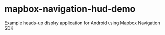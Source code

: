 # mapbox-navigation-hud-demo
Example heads-up display application for Android using Mapbox Navigation SDK 
